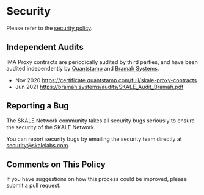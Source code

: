 <!-- SPDX-License-Identifier: (AGPL-3.0-only OR CC-BY-4.0) -->

# Security

Please refer to the [security policy](https://skale.network/security).

## Independent Audits

IMA Proxy contracts are periodically audited by third parties, and have been audited independently by [Quantstamp](https://www.quantstamp.com) and [Bramah Systems](https://www.bramah.systems/).

-   Nov 2020 <https://certificate.quantstamp.com/full/skale-proxy-contracts>
-   Jun 2021 <https://bramah.systems/audits/SKALE_Audit_Bramah.pdf>

## Reporting a Bug

The SKALE Network community takes all security bugs seriously to ensure the security of the SKALE Network.

You can report security bugs by emailing the security team directly at security@skalelabs.com.

## Comments on This Policy

If you have suggestions on how this process could be improved, please submit a pull request.
